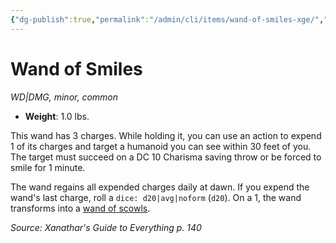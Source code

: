 ```yaml
---
{"dg-publish":true,"permalink":"/admin/cli/items/wand-of-smiles-xge/","tags":["compendium/src/5e/xge","item/gear/wd-dmg","item/rarity/common","item/tier/minor"],"updated":"2025-01-11T15:32:21.456+00:00"}
---
```


# Wand of Smiles
*WD|DMG, minor, common*  

- **Weight**: 1.0 lbs.

This wand has 3 charges. While holding it, you can use an action to expend 1 of its charges and target a humanoid you can see within 30 feet of you. The target must succeed on a DC 10 Charisma saving throw or be forced to smile for 1 minute.

The wand regains all expended charges daily at dawn. If you expend the wand's last charge, roll a `dice: d20|avg|noform` (`d20`). On a 1, the wand transforms into a [wand of scowls](/Admin/CLI/items/wand-of-scowls-xge.md).

*Source: Xanathar's Guide to Everything p. 140*